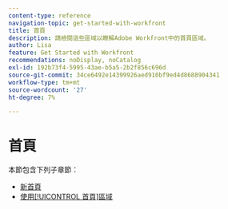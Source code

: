 ```yaml
---
content-type: reference
navigation-topic: get-started-with-workfront
title: 首頁
description: 請檢閱這些區域以瞭解Adobe Workfront中的首頁區域。
author: Lisa
feature: Get Started with Workfront
recommendations: noDisplay, noCatalog
exl-id: 192b73f4-5995-43ae-b5a5-2b2f856c696d
source-git-commit: 34ce6492e14399926aed910bf9ed4d8688904341
workflow-type: tm+mt
source-wordcount: '27'
ht-degree: 7%

---
```


# 首頁

本節包含下列子章節：

* [新首頁](../../workfront-basics/using-home/new-home/new-home.md)
* [使用[!UICONTROL 首頁]區域](../../workfront-basics/using-home/using-the-home-area/use-the-home-area.md)
